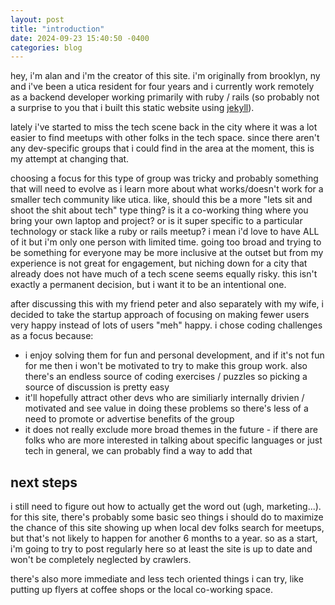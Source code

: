 ```yaml
---
layout: post
title: "introduction"
date: 2024-09-23 15:40:50 -0400
categories: blog
---
```


hey, i'm alan and i'm the creator of this site. i'm originally from brooklyn, ny and i've been a utica resident for four years and i currently work remotely as a backend developer working primarily with ruby / rails (so probably not a surprise to you that i built this static website using [jekyll][jekyll]). 

lately i've started to miss the tech scene back in the city where it was a lot easier to find meetups with other folks in the tech space. since there aren't any dev-specific groups that i could find in the area at the moment, this is my attempt at changing that. 

choosing a focus for this type of group was tricky and probably something that will need to evolve as i learn more about what works/doesn't work for a smaller tech community like utica. like, should this be a more "lets sit and shoot the shit about tech" type thing? is it a co-working thing where you bring your own laptop and project? or is it super specific to a particular technology or stack like a ruby or rails meetup? i mean i'd love to have ALL of it but i'm only one person with limited time. going too broad and trying to be something for everyone may be more inclusive at the outset but from my experience is not great for engagement, but niching down for a city that already does not have much of a tech scene seems equally risky. this isn't exactly a permanent decision, but i want it to be an intentional one. 

after discussing this with my friend peter and also separately with my wife, i decided to take the startup approach of focusing on making fewer users very happy instead of lots of users "meh" happy. i chose coding challenges as a focus because:

* i enjoy solving them for fun and personal development, and if it's not fun for me then i won't be motivated to try to make this group work. also there's an endless source of coding exercises / puzzles so picking a source of discussion is pretty easy
* it'll hopefully attract other devs who are similiarly internally drivien / motivated and see value in doing these problems so there's less of a need to promote or advertise benefits of the group 
* it does not really exclude more broad themes in the future - if there are folks who are more interested in talking about specific languages or just tech in general, we can probably find a way to add that 

## next steps

i still need to figure out how to actually get the word out (ugh, marketing...). for this site, there's probably some basic seo things i should do to maximize the chance of this site showing up when local dev folks search for meetups, but that's not likely to happen for another 6 months to a year. so as a start, i'm going to try to post regularly here so at least the site is up to date and won't be completely neglected by crawlers. 

there's also more immediate and less tech oriented things i can try, like putting up flyers at coffee shops or the local co-working space. 


[jekyll]: https://jekyllrb.com/